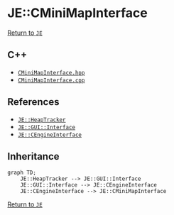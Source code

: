 # JE::CMiniMapInterface

[Return to `JE`](/docs/je.md)

## C++

- [`CMiniMapInterface.hpp`](/src/je/CMiniMapInterface.hpp)
- [`CMiniMapInterface.cpp`](/src/je/CMiniMapInterface.cpp)

## References

- [`JE::HeapTracker`](/docs/je/HeapTracker.md)
- [`JE::GUI::Interface`](/docs/je/GUI/Interface.md)
- [`JE::CEngineInterface`](/docs/je/CEngineInterface.md)

## Inheritance

```mermaid
graph TD;
    JE::HeapTracker --> JE::GUI::Interface
    JE::GUI::Interface --> JE::CEngineInterface
    JE::CEngineInterface --> JE::CMiniMapInterface
```

[Return to `JE`](/docs/je.md)